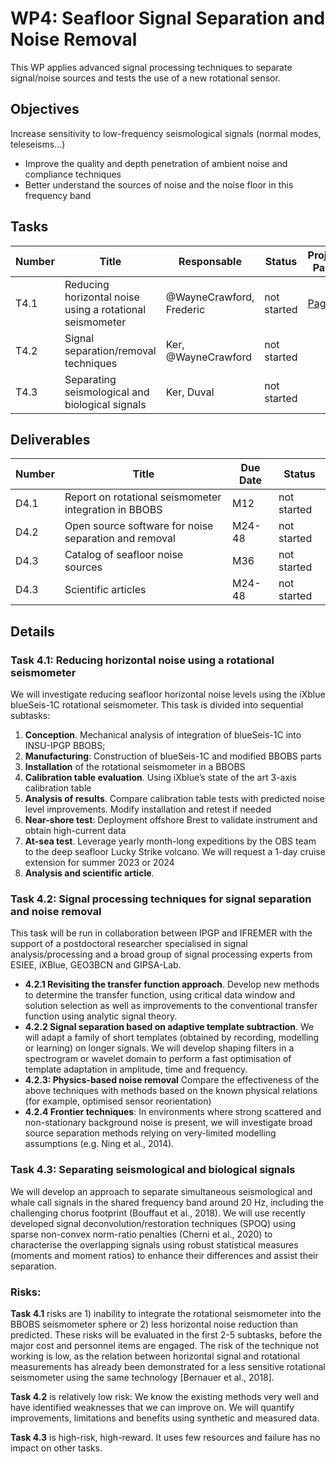 # WP4: Seafloor Signal Separation and Noise Removal

This WP applies advanced signal processing techniques to separate signal/noise sources and tests the use of a new rotational sensor.

## Objectives
Increase sensitivity to low-frequency seismological signals (normal modes, teleseisms...)
- Improve the quality and depth penetration of ambient noise and compliance techniques
- Better understand the sources of noise and the noise floor in this frequency band

## Tasks

| Number | Title | Responsable | Status |  Project Page |
| ------ | ------ | ---------- | ------ | ------------- |
| T4.1   | Reducing horizontal noise using a rotational seismometer | @WayneCrawford, Frederic | not started | [Page](https://resana.numerique.gouv.fr/public/perimetre/consulter/132782) |
| T4.2 | Signal separation/removal techniques | Ker, @WayneCrawford |  not started | |
| T4.3  | Separating seismological and biological signals | Ker, Duval | not started | |

## Deliverables

| Number | Title | Due Date | Status |
| ------ | ------ | ---------- | ------ |
| D4.1  | Report on rotational seismometer integration in BBOBS | M12 | not started |
| D4.2 | Open source software for noise separation and removal | M24-48 | not started |
| D4.3 | Catalog of seafloor noise sources | M36 | not started |
| D4.3 | Scientific articles | M24-48 | not started |

## Details

### Task 4.1: Reducing horizontal noise using a rotational seismometer
We will investigate reducing seafloor horizontal noise levels using the iXblue blueSeis-1C rotational seismometer. This task is divided into sequential subtasks: 

1. **Conception**. Mechanical analysis of integration of blueSeis-1C into INSU-IPGP BBOBS;
2. **Manufacturing**: Construction of blueSeis-1C and modified BBOBS parts
3. **Installation** of the rotational seismometer in a BBOBS
4. **Calibration table evaluation**. Using iXblue’s state of the art 3-axis calibration table
5. **Analysis of results**. Compare calibration table tests with predicted noise level improvements. Modify installation and retest if needed
6. **Near-shore test**: Deployment offshore Brest to validate instrument and obtain high-current data
7. **At-sea test**. Leverage yearly month-long expeditions by the OBS team to the deep seafloor Lucky Strike volcano.
   We will request a 1-day cruise extension for summer 2023 or 2024
8. **Analysis and scientific article**.

### Task 4.2: Signal processing techniques for signal separation and noise removal
This task will be run in collaboration between IPGP and IFREMER with the support of a postdoctoral researcher specialised in signal analysis/processing and a broad group of signal processing experts from ESIEE, iXBlue, GEO3BCN and GIPSA-Lab.
- **4.2.1 Revisiting the transfer function approach**. Develop new methods to determine the transfer function, using critical data window and solution selection as well as improvements to the conventional transfer function using analytic signal theory.
- **4.2.2 Signal separation based on adaptive template subtraction**. We will adapt a family of short templates (obtained by recording, modelling or learning) on longer signals. We will develop shaping filters in a spectrogram or wavelet domain to perform a fast optimisation of template adaptation in
amplitude, time and frequency.
- **4.2.3: Physics-based noise removal** Compare the effectiveness of the above techniques with
methods based on the known physical relations (for example, optimised sensor reorientation)
- **4.2.4 Frontier techniques**: In environments where strong scattered and non-stationary background
noise is present, we will investigate broad source separation methods relying on very-limited modelling assumptions (e.g. Ning et al., 2014).

### Task 4.3: Separating seismological and biological signals
We will develop an approach to separate simultaneous seismological and whale call signals in the shared frequency band around 20 Hz, including the challenging chorus footprint (Bouffaut et al., 2018). We will use recently developed signal deconvolution/restoration techniques (SPOQ) using sparse non-convex norm-ratio penalties (Cherni et al., 2020) to characterise the overlapping signals using robust statistical measures (moments and moment ratios) to enhance their differences and assist their separation.

### Risks:
**Task 4.1** risks are 1) inability to integrate the rotational seismometer into the BBOBS seismometer sphere or 2) less horizontal noise reduction than predicted. These risks will be evaluated in the first 2-5 subtasks, before the major cost and personnel items are engaged. The risk of the technique not working is low, as the relation between horizontal signal and rotational measurements has already been demonstrated for a less sensitive rotational seismometer using the same technology [Bernauer et al., 2018]. 

**Task 4.2** is relatively low risk: We know the existing methods very well and have identified weaknesses that we can improve on. We will quantify improvements, limitations and benefits using synthetic and measured data. 

**Task 4.3** is high-risk, high-reward. It uses few resources and failure has no impact on other tasks.
